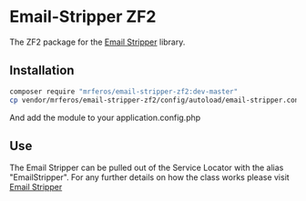 Email-Stripper ZF2
==================

The ZF2 package for the [Email Stripper](https://github.com/mrferos/Email-Stripper) library. 

## Installation
```bash
composer require "mrferos/email-stripper-zf2:dev-master"
cp vendor/mrferos/email-stripper-zf2/config/autoload/email-stripper.config.php.dist config/autoload/email-stripper.config.php
```

And add the module to your application.config.php

## Use
The Email Stripper can be pulled out of the Service Locator with the alias "EmailStripper". For any further details
on how the class works please visit [Email Stripper](https://github.com/mrferos/Email-Stripper)